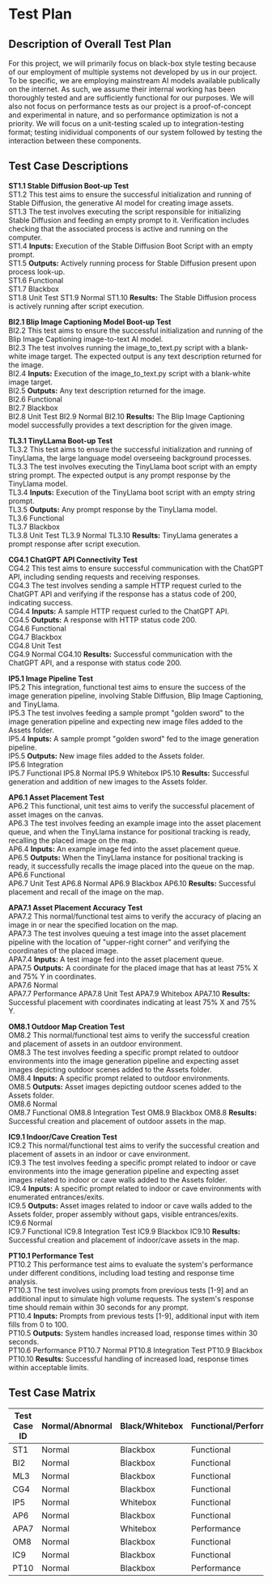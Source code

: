 # Test Plan

## Description of Overall Test Plan

For this project, we will primarily focus on black-box style testing because of our employment of multiple systems not developed by us in our project. To be specific, we are employing mainstream AI models available publically on the internet. As such, we assume their internal working has been thoroughly tested and are sufficiently functional for our purposes. We will also not focus on performance tests as our project is a proof-of-concept and experimental in nature, and so performance optimization is not a priority. We will focus on a unit-testing scaled up to integration-testing format; testing inidividual components of our system followed by testing the interaction between these components.

## Test Case Descriptions

**ST1.1 Stable Diffusion Boot-up Test**  
ST1.2 This test aims to ensure the successful initialization and running of Stable Diffusion, the generative AI model for creating image assets.  
ST1.3 The test involves executing the script responsible for initializing Stable Diffusion and feeding an empty prompt to it. Verification includes checking that the associated process is active and running on the computer.  
ST1.4 **Inputs:** Execution of the Stable Diffusion Boot Script with an empty prompt.  
ST1.5 **Outputs:** Actively running process for Stable Diffusion present upon process look-up.  
ST1.6 Functional  
ST1.7 Blackbox  
ST1.8 Unit Test
ST1.9 Normal
ST1.10 **Results:** The Stable Diffusion process is actively running after script execution.

**BI2.1 Blip Image Captioning Model Boot-up Test**  
BI2.2 This test aims to ensure the successful initialization and running of the Blip Image Captioning image-to-text AI model.  
BI2.3 The test involves running the image_to_text.py script with a blank-white image target. The expected output is any text description returned for the image.  
BI2.4 **Inputs:** Execution of the image_to_text.py script with a blank-white image target.  
BI2.5 **Outputs:** Any text description returned for the image.  
BI2.6 Functional  
BI2.7 Blackbox  
BI2.8 Unit Test
BI2.9 Normal
BI2.10 **Results:** The Blip Image Captioning model successfully provides a text description for the given image.

**TL3.1 TinyLLama Boot-up Test**  
TL3.2 This test aims to ensure the successful initialization and running of TinyLlama, the large language model overseeing background processes.  
TL3.3 The test involves executing the TinyLlama boot script with an empty string prompt. The expected output is any prompt response by the TinyLlama model.  
TL3.4 **Inputs:** Execution of the TinyLlama boot script with an empty string prompt.  
TL3.5 **Outputs:** Any prompt response by the TinyLlama model.  
TL3.6 Functional  
TL3.7 Blackbox  
TL3.8 Unit Test
TL3.9 Normal
TL3.10 **Results:** TinyLlama generates a prompt response after script execution.

**CG4.1 ChatGPT API Connectivity Test**  
CG4.2 This test aims to ensure successful communication with the ChatGPT API, including sending requests and receiving responses.  
CG4.3 The test involves sending a sample HTTP request curled to the ChatGPT API and verifying if the response has a status code of 200, indicating success.  
CG4.4 **Inputs:** A sample HTTP request curled to the ChatGPT API.  
CG4.5 **Outputs:** A response with HTTP status code 200.  
CG4.6 Functional  
CG4.7 Blackbox  
CG4.8 Unit Test  
CG4.9 Normal
CG4.10 **Results:** Successful communication with the ChatGPT API, and a response with status code 200.

**IP5.1 Image Pipeline Test**  
IP5.2 This integration, functional test aims to ensure the success of the image generation pipeline, involving Stable Diffusion, Blip Image Captioning, and TinyLlama.  
IP5.3 The test involves feeding a sample prompt "golden sword" to the image generation pipeline and expecting new image files added to the Assets folder.  
IP5.4 **Inputs:** A sample prompt "golden sword" fed to the image generation pipeline.  
IP5.5 **Outputs:** New image files added to the Assets folder.  
IP5.6 Integration  
IP5.7 Functional
IP5.8 Normal
IP5.9 Whitebox
IP5.10 **Results:** Successful generation and addition of new images to the Assets folder.

**AP6.1 Asset Placement Test**  
AP6.2 This functional, unit test aims to verify the successful placement of asset images on the canvas.  
AP6.3 The test involves feeding an example image into the asset placement queue, and when the TinyLlama instance for positional tracking is ready, recalling the placed image on the map.  
AP6.4 **Inputs:** An example image fed into the asset placement queue.  
AP6.5 **Outputs:** When the TinyLlama instance for positional tracking is ready, it successfully recalls the image placed into the queue on the map.  
AP6.6 Functional  
AP6.7 Unit Test
AP6.8 Normal
AP6.9 Blackbox
AP6.10 **Results:** Successful placement and recall of the image on the map.

**APA7.1 Asset Placement Accuracy Test**  
APA7.2 This normal/functional test aims to verify the accuracy of placing an image in or near the specified location on the map.  
APA7.3 The test involves queuing a test image into the asset placement pipeline with the location of "upper-right corner" and verifying the coordinates of the placed image.  
APA7.4 **Inputs:** A test image fed into the asset placement queue.  
APA7.5 **Outputs:** A coordinate for the placed image that has at least 75% X and 75% Y in coordinates.  
APA7.6 Normal  
APA7.7 Performance 
APA7.8 Unit Test
APA7.9 Whitebox
APA7.10 **Results:** Successful placement with coordinates indicating at least 75% X and 75% Y.

**OM8.1 Outdoor Map Creation Test**  
OM8.2 This normal/functional test aims to verify the successful creation and placement of assets in an outdoor environment.  
OM8.3 The test involves feeding a specific prompt related to outdoor environments into the image generation pipeline and expecting asset images depicting outdoor scenes added to the Assets folder.  
OM8.4 **Inputs:** A specific prompt related to outdoor environments.  
OM8.5 **Outputs:** Asset images depicting outdoor scenes added to the Assets folder.  
OM8.6 Normal  
OM8.7 Functional
OM8.8 Integration Test
OM8.9 Blackbox
OM8.8 **Results:** Successful creation and placement of outdoor assets in the map.

**IC9.1 Indoor/Cave Creation Test**  
IC9.2 This normal/functional test aims to verify the successful creation and placement of assets in an indoor or cave environment.  
IC9.3 The test involves feeding a specific prompt related to indoor or cave environments into the image generation pipeline and expecting asset images related to indoor or cave walls added to the Assets folder.  
IC9.4 **Inputs:** A specific prompt related to indoor or cave environments with enumerated entrances/exits.  
IC9.5 **Outputs:** Asset images related to indoor or cave walls added to the Assets folder, proper assembly without gaps, visible entrances/exits.  
IC9.6 Normal  
IC9.7 Functional
IC9.8 Integration Test
IC9.9 Blackbox
IC9.10 **Results:** Successful creation and placement of indoor/cave assets in the map.

**PT10.1 Performance Test**  
PT10.2 This performance test aims to evaluate the system's performance under different conditions, including load testing and response time analysis.  
PT10.3 The test involves using prompts from previous tests [1-9] and an additional input to simulate high volume requests. The system's response time should remain within 30 seconds for any prompt.  
PT10.4 **Inputs:** Prompts from previous tests [1-9], additional input with item fills from 0 to 100.  
PT10.5 **Outputs:** System handles increased load, response times within 30 seconds.  
PT10.6 Performance 
PT10.7 Normal
PT10.8 Integration Test
PT10.9 Blackbox
PT10.10 **Results:** Successful handling of increased load, response times within acceptable limits.

## Test Case Matrix
| Test Case ID | Normal/Abnormal | Black/Whitebox | Functional/Performance | Unit/Integration |
|--------------|-----------------|----------------|------------------------|------------------|
| ST1          | Normal          | Blackbox       | Functional             | Unit             |
| BI2          | Normal          | Blackbox       | Functional             | Unit             |
| ML3          | Normal          | Blackbox       | Functional             | Unit             |
| CG4          | Normal          | Blackbox       | Functional             | Unit             |
| IP5          | Normal          | Whitebox       | Functional             | Integration      |
| AP6          | Normal          | Blackbox       | Functional             | Unit             |
| APA7         | Normal          | Whitebox       | Performance            | Unit             |
| OM8          | Normal          | Blackbox       | Functional             | Integration      |
| IC9          | Normal          | Blackbox       | Functional             | Integration      |
| PT10         | Normal          | Blackbox       | Performance            | Integration      |

